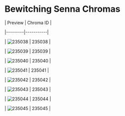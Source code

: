 # Bewitching Senna Chromas


| Preview | Chroma ID |

|---------|-----------|

| ![235038](https://raw.communitydragon.org/latest/plugins/rcp-be-lol-game-data/global/default/v1/champion-chroma-images/235/235038.png) | 235038 |

| ![235039](https://raw.communitydragon.org/latest/plugins/rcp-be-lol-game-data/global/default/v1/champion-chroma-images/235/235039.png) | 235039 |

| ![235040](https://raw.communitydragon.org/latest/plugins/rcp-be-lol-game-data/global/default/v1/champion-chroma-images/235/235040.png) | 235040 |

| ![235041](https://raw.communitydragon.org/latest/plugins/rcp-be-lol-game-data/global/default/v1/champion-chroma-images/235/235041.png) | 235041 |

| ![235042](https://raw.communitydragon.org/latest/plugins/rcp-be-lol-game-data/global/default/v1/champion-chroma-images/235/235042.png) | 235042 |

| ![235043](https://raw.communitydragon.org/latest/plugins/rcp-be-lol-game-data/global/default/v1/champion-chroma-images/235/235043.png) | 235043 |

| ![235044](https://raw.communitydragon.org/latest/plugins/rcp-be-lol-game-data/global/default/v1/champion-chroma-images/235/235044.png) | 235044 |

| ![235045](https://raw.communitydragon.org/latest/plugins/rcp-be-lol-game-data/global/default/v1/champion-chroma-images/235/235045.png) | 235045 |